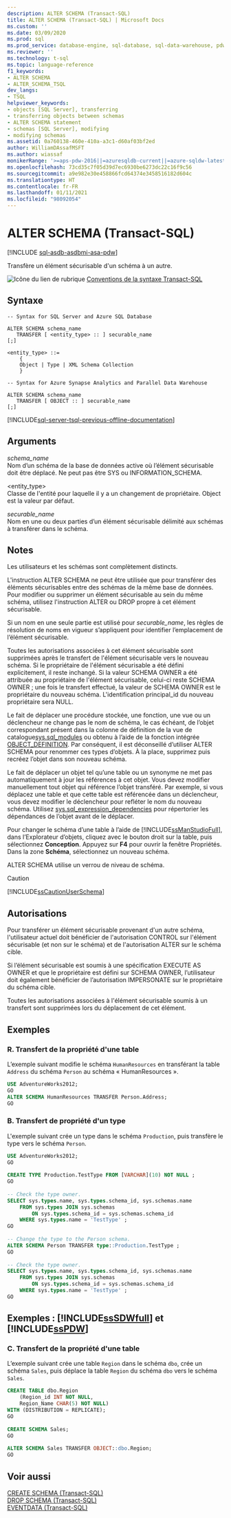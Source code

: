 ```yaml
---
description: ALTER SCHEMA (Transact-SQL)
title: ALTER SCHEMA (Transact-SQL) | Microsoft Docs
ms.custom: ''
ms.date: 03/09/2020
ms.prod: sql
ms.prod_service: database-engine, sql-database, sql-data-warehouse, pdw
ms.reviewer: ''
ms.technology: t-sql
ms.topic: language-reference
f1_keywords:
- ALTER SCHEMA
- ALTER_SCHEMA_TSQL
dev_langs:
- TSQL
helpviewer_keywords:
- objects [SQL Server], transferring
- transferring objects between schemas
- ALTER SCHEMA statement
- schemas [SQL Server], modifying
- modifying schemas
ms.assetid: 0a760138-460e-410a-a3c1-d60af03bf2ed
author: WilliamDAssafMSFT
ms.author: wiassaf
monikerRange: '>=aps-pdw-2016||=azuresqldb-current||=azure-sqldw-latest||>=sql-server-2016||>=sql-server-linux-2017||=azuresqldb-mi-current'
ms.openlocfilehash: 73cd35c7f05d39d7ec6930be6273dc22c16f9c56
ms.sourcegitcommit: a9e982e30e458866fcd64374e3458516182d604c
ms.translationtype: HT
ms.contentlocale: fr-FR
ms.lasthandoff: 01/11/2021
ms.locfileid: "98092054"
---
```

# <a name="alter-schema-transact-sql"></a>ALTER SCHEMA (Transact-SQL)
[!INCLUDE [sql-asdb-asdbmi-asa-pdw](../../includes/applies-to-version/sql-asdb-asdbmi-asa-pdw.md)]

  Transfère un élément sécurisable d'un schéma à un autre.  
  
 ![Icône du lien de rubrique](../../database-engine/configure-windows/media/topic-link.gif "Icône du lien de rubrique") [Conventions de la syntaxe Transact-SQL](../../t-sql/language-elements/transact-sql-syntax-conventions-transact-sql.md)  
  
## <a name="syntax"></a>Syntaxe  
  
```syntaxsql
-- Syntax for SQL Server and Azure SQL Database  
  
ALTER SCHEMA schema_name   
   TRANSFER [ <entity_type> :: ] securable_name   
[;]  
  
<entity_type> ::=  
    {  
    Object | Type | XML Schema Collection  
    }  
```  
  
```syntaxsql
-- Syntax for Azure Synapse Analytics and Parallel Data Warehouse  
  
ALTER SCHEMA schema_name   
   TRANSFER [ OBJECT :: ] securable_name   
[;]  
```  
  

[!INCLUDE[sql-server-tsql-previous-offline-documentation](../../includes/sql-server-tsql-previous-offline-documentation.md)]

## <a name="arguments"></a>Arguments
 *schema_name*  
 Nom d’un schéma de la base de données active où l’élément sécurisable doit être déplacé. Ne peut pas être SYS ou INFORMATION_SCHEMA.  
  
 \<entity_type>  
 Classe de l'entité pour laquelle il y a un changement de propriétaire. Object est la valeur par défaut.  
  
 *securable_name*  
 Nom en une ou deux parties d’un élément sécurisable délimité aux schémas à transférer dans le schéma.  
  
## <a name="remarks"></a>Notes  
 Les utilisateurs et les schémas sont complètement distincts.  
  
 L'instruction ALTER SCHEMA ne peut être utilisée que pour transférer des éléments sécurisables entre des schémas de la même base de données. Pour modifier ou supprimer un élément sécurisable au sein du même schéma, utilisez l'instruction ALTER ou DROP propre à cet élément sécurisable.  
  
 Si un nom en une seule partie est utilisé pour *securable_name*, les règles de résolution de noms en vigueur s’appliquent pour identifier l’emplacement de l’élément sécurisable.  
  
 Toutes les autorisations associées à cet élément sécurisable sont supprimées après le transfert de l'élément sécurisable vers le nouveau schéma. Si le propriétaire de l'élément sécurisable a été défini explicitement, il reste inchangé. Si la valeur SCHEMA OWNER a été attribuée au propriétaire de l'élément sécurisable, celui-ci reste SCHEMA OWNER ; une fois le transfert effectué, la valeur de SCHEMA OWNER est le propriétaire du nouveau schéma. L'identification principal_id du nouveau propriétaire sera NULL.  
  
 Le fait de déplacer une procédure stockée, une fonction, une vue ou un déclencheur ne change pas le nom de schéma, le cas échéant, de l’objet correspondant présent dans la colonne de définition de la vue de catalogue[sys.sql_modules](../../relational-databases/system-catalog-views/sys-sql-modules-transact-sql.md) ou obtenu à l’aide de la fonction intégrée [OBJECT_DEFINITION](../../t-sql/functions/object-definition-transact-sql.md). Par conséquent, il est déconseillé d’utiliser ALTER SCHEMA pour renommer ces types d’objets. À la place, supprimez puis recréez l’objet dans son nouveau schéma.  
  
 Le fait de déplacer un objet tel qu’une table ou un synonyme ne met pas automatiquement à jour les références à cet objet. Vous devez modifier manuellement tout objet qui référence l’objet transféré. Par exemple, si vous déplacez une table et que cette table est référencée dans un déclencheur, vous devez modifier le déclencheur pour refléter le nom du nouveau schéma. Utilisez [sys.sql_expression_dependencies](../../relational-databases/system-catalog-views/sys-sql-expression-dependencies-transact-sql.md) pour répertorier les dépendances de l’objet avant de le déplacer.  

 Pour changer le schéma d’une table à l’aide de [!INCLUDE[ssManStudioFull](../../includes/ssmanstudiofull-md.md)], dans l’Explorateur d’objets, cliquez avec le bouton droit sur la table, puis sélectionnez **Conception**. Appuyez sur **F4** pour ouvrir la fenêtre Propriétés. Dans la zone **Schéma**, sélectionnez un nouveau schéma.  
 
 ALTER SCHEMA utilise un verrou de niveau de schéma.
  
> [!CAUTION]  
>  [!INCLUDE[ssCautionUserSchema](../../includes/sscautionuserschema-md.md)]  
  
## <a name="permissions"></a>Autorisations  
 Pour transférer un élément sécurisable provenant d'un autre schéma, l'utilisateur actuel doit bénéficier de l'autorisation CONTROL sur l'élément sécurisable (et non sur le schéma) et de l'autorisation ALTER sur le schéma cible.  
  
 Si l’élément sécurisable est soumis à une spécification EXECUTE AS OWNER et que le propriétaire est défini sur SCHEMA OWNER, l’utilisateur doit également bénéficier de l’autorisation IMPERSONATE sur le propriétaire du schéma cible.  
  
 Toutes les autorisations associées à l'élément sécurisable soumis à un transfert sont supprimées lors du déplacement de cet élément.  
  
## <a name="examples"></a>Exemples  
  
### <a name="a-transferring-ownership-of-a-table"></a>R. Transfert de la propriété d'une table  
 L’exemple suivant modifie le schéma `HumanResources` en transférant la table `Address` du schéma `Person` au schéma « HumanResources ».  
  
```sql  
USE AdventureWorks2012;  
GO  
ALTER SCHEMA HumanResources TRANSFER Person.Address;  
GO  
```  
  
### <a name="b-transferring-ownership-of-a-type"></a>B. Transfert de propriété d'un type  
 L'exemple suivant crée un type dans le schéma `Production`, puis transfère le type vers le schéma `Person`.  
  
```sql  
USE AdventureWorks2012;  
GO  
  
CREATE TYPE Production.TestType FROM [VARCHAR](10) NOT NULL ;  
GO  
  
-- Check the type owner.  
SELECT sys.types.name, sys.types.schema_id, sys.schemas.name  
    FROM sys.types JOIN sys.schemas   
        ON sys.types.schema_id = sys.schemas.schema_id   
    WHERE sys.types.name = 'TestType' ;  
GO  
  
-- Change the type to the Person schema.  
ALTER SCHEMA Person TRANSFER type::Production.TestType ;  
GO  
  
-- Check the type owner.  
SELECT sys.types.name, sys.types.schema_id, sys.schemas.name  
    FROM sys.types JOIN sys.schemas   
        ON sys.types.schema_id = sys.schemas.schema_id   
    WHERE sys.types.name = 'TestType' ;  
GO  
```  
  
## <a name="examples-sssdwfull-and-sspdw"></a>Exemples : [!INCLUDE[ssSDWfull](../../includes/sssdwfull-md.md)] et [!INCLUDE[ssPDW](../../includes/sspdw-md.md)]  
  
### <a name="c-transferring-ownership-of-a-table"></a>C. Transfert de la propriété d'une table  
 L’exemple suivant crée une table `Region` dans le schéma `dbo`, crée un schéma `Sales`, puis déplace la table `Region` du schéma `dbo` vers le schéma `Sales`.  
  
```sql  
CREATE TABLE dbo.Region   
    (Region_id INT NOT NULL,  
    Region_Name CHAR(5) NOT NULL)  
WITH (DISTRIBUTION = REPLICATE);  
GO  
  
CREATE SCHEMA Sales;  
GO  
  
ALTER SCHEMA Sales TRANSFER OBJECT::dbo.Region;  
GO  
```  
  
## <a name="see-also"></a>Voir aussi  
 [CREATE SCHEMA &#40;Transact-SQL&#41;](../../t-sql/statements/create-schema-transact-sql.md)   
 [DROP SCHEMA &#40;Transact-SQL&#41;](../../t-sql/statements/drop-schema-transact-sql.md)   
 [EVENTDATA &#40;Transact-SQL&#41;](../../t-sql/functions/eventdata-transact-sql.md)  
  
  

